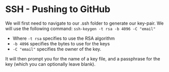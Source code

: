 # SSH - Pushing to GitHub

We will first need to navigate to our .ssh folder to generate our key-pair. We will use the following command:
```ssh-keygen -t rsa -b 4096 -C "email"```
* Where ```-t rsa``` specifies to use the RSA algorithm
* ```-b 4096``` specifies the bytes to use for the keys
* ```-C "email"``` specifies the owner of the key.

It will then prompt you for the name of a key file, and a passphrase for the key (which you can optionally leave blank).